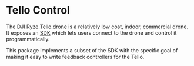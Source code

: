 # Tello Control

The [DJI Ryze Tello drone](https://m.dji.com/product/tello) is a relatively low
cost, indoor, commercial drone. It exposes an
[SDK](https://dl-cdn.ryzerobotics.com/downloads/Tello/Tello%20SDK%202.0%20User%20Guide.pdf)
which lets users connect to the drone and control it programmatically.

This package implements a subset of the SDK with the specific goal of making it
easy to write feedback controllers for the Tello.
